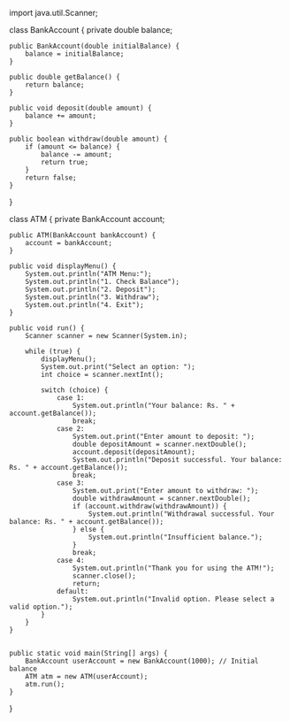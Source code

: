 import java.util.Scanner;

class BankAccount {
    private double balance;

    public BankAccount(double initialBalance) {
        balance = initialBalance;
    }

    public double getBalance() {
        return balance;
    }

    public void deposit(double amount) {
        balance += amount;
    }

    public boolean withdraw(double amount) {
        if (amount <= balance) {
            balance -= amount;
            return true;
        }
        return false;
    }
}

class ATM {
    private BankAccount account;

    public ATM(BankAccount bankAccount) {
        account = bankAccount;
    }

    public void displayMenu() {
        System.out.println("ATM Menu:");
        System.out.println("1. Check Balance");
        System.out.println("2. Deposit");
        System.out.println("3. Withdraw");
        System.out.println("4. Exit");
    }

    public void run() {
        Scanner scanner = new Scanner(System.in);

        while (true) {
            displayMenu();
            System.out.print("Select an option: ");
            int choice = scanner.nextInt();

            switch (choice) {
                case 1:
                    System.out.println("Your balance: Rs. " + account.getBalance());
                    break;
                case 2:
                    System.out.print("Enter amount to deposit: ");
                    double depositAmount = scanner.nextDouble();
                    account.deposit(depositAmount);
                    System.out.println("Deposit successful. Your balance: Rs. " + account.getBalance());
                    break;
                case 3:
                    System.out.print("Enter amount to withdraw: ");
                    double withdrawAmount = scanner.nextDouble();
                    if (account.withdraw(withdrawAmount)) {
                        System.out.println("Withdrawal successful. Your balance: Rs. " + account.getBalance());
                    } else {
                        System.out.println("Insufficient balance.");
                    }
                    break;
                case 4:
                    System.out.println("Thank you for using the ATM!");
                    scanner.close();
                    return;
                default:
                    System.out.println("Invalid option. Please select a valid option.");
            }
        }
    }


    public static void main(String[] args) {
        BankAccount userAccount = new BankAccount(1000); // Initial balance
        ATM atm = new ATM(userAccount);
        atm.run();
    }
}
